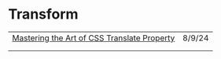 # Transform

|                                                                                                                                  |        |
| -------------------------------------------------------------------------------------------------------------------------------- | ------ |
| [Mastering the Art of CSS Translate Property](https://app.daily.dev/posts/mastering-the-art-of-css-translate-property-diosvf7k1) | 8/9/24 |
|                                                                                                                                  |        |
|                                                                                                                                  |        |
